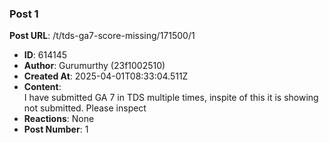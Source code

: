 ### Post 1
**Post URL**: /t/tds-ga7-score-missing/171500/1
- **ID**: 614145
- **Author**: Gurumurthy (23f1002510)
- **Created At**: 2025-04-01T08:33:04.511Z
- **Content**:  
  I have submitted GA 7 in TDS multiple times, inspite of this it is showing not submitted. Please inspect
- **Reactions**: None
- **Post Number**: 1

